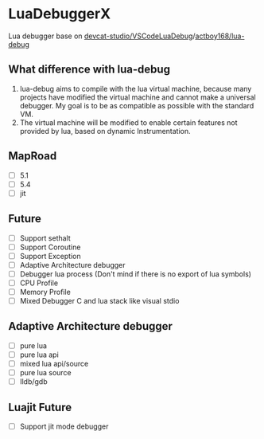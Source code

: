 # LuaDebuggerX

Lua debugger base on [devcat-studio/VSCodeLuaDebug](https://github.com/devcat-studio/VSCodeLuaDebug)/[actboy168/lua-debug](https://github.com/actboy168/lua-debug)

## What difference with lua-debug

1. lua-debug aims to compile with the lua virtual machine, because many projects have modified the virtual machine and cannot make a universal debugger. My goal is to be as compatible as possible with the standard VM.
2. The virtual machine will be modified to enable certain features not provided by lua, based on dynamic Instrumentation.

## MapRoad

- [ ] 5.1
- [ ] 5.4
- [ ] jit

## Future

- [ ] Support sethalt
- [ ] Support Coroutine
- [ ] Support Exception
- [ ] Adaptive Architecture debugger
- [ ] Debugger lua process (Don't mind if there is no export of lua symbols)
- [ ] CPU Profile
- [ ] Memory Profile
- [ ] Mixed Debugger C and lua stack like visual stdio

## Adaptive Architecture debugger

- [ ] pure lua
- [ ] pure lua api
- [ ] mixed lua api/source
- [ ] pure lua source
- [ ] lldb/gdb

## Luajit Future

- [ ] Support jit mode debugger